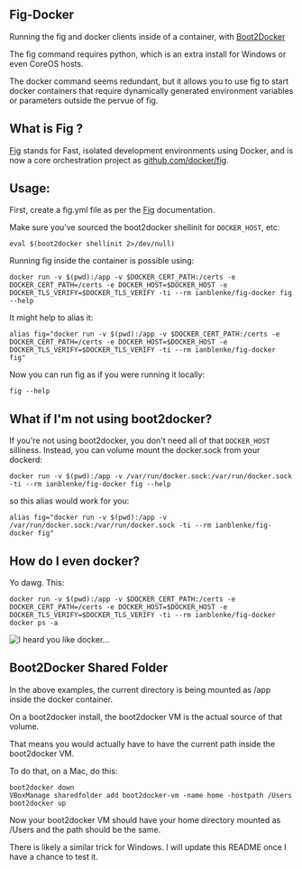 Fig-Docker
----------

Running the fig and docker clients inside of a container, with [Boot2Docker](http://boot2docker.io)

The fig command requires python, which is an extra install for Windows or even CoreOS hosts.

The docker command seems redundant, but it allows you to use fig to start docker containers that require dynamically generated environment variables or parameters outside the pervue of fig.

What is Fig ?
-------------

[Fig](https://www.orchardup.com/blog/fig) stands for Fast, isolated development environments using Docker, and is now a core orchestration project as [github.com/docker/fig](http://github.com/docker/fig).

Usage:
------

First, create a fig.yml file as per the [Fig](https://www.orchardup.com/blog/fig) documentation.

Make sure you've sourced the boot2docker shellinit for `DOCKER_HOST`, etc:

    eval $(boot2docker shellinit 2>/dev/null)

Running fig inside the container is possible using:

    docker run -v $(pwd):/app -v $DOCKER_CERT_PATH:/certs -e DOCKER_CERT_PATH=/certs -e DOCKER_HOST=$DOCKER_HOST -e DOCKER_TLS_VERIFY=$DOCKER_TLS_VERIFY -ti --rm ianblenke/fig-docker fig --help

It might help to alias it:

    alias fig="docker run -v $(pwd):/app -v $DOCKER_CERT_PATH:/certs -e DOCKER_CERT_PATH=/certs -e DOCKER_HOST=$DOCKER_HOST -e DOCKER_TLS_VERIFY=$DOCKER_TLS_VERIFY -ti --rm ianblenke/fig-docker fig"

Now you can run fig as if you were running it locally:

    fig --help

What if I'm not using boot2docker?
----------------------------------

If you're not using boot2docker, you don't need all of that `DOCKER_HOST` silliness. Instead, you can volume mount the docker.sock from your dockerd:

    docker run -v $(pwd):/app -v /var/run/docker.sock:/var/run/docker.sock -ti --rm ianblenke/fig-docker fig --help

so this alias would work for you:

    alias fig="docker run -v $(pwd):/app -v /var/run/docker.sock:/var/run/docker.sock -ti --rm ianblenke/fig-docker fig"

How do I even docker?
---------------------

Yo dawg. This:

    docker run -v $(pwd):/app -v $DOCKER_CERT_PATH:/certs -e DOCKER_CERT_PATH=/certs -e DOCKER_HOST=$DOCKER_HOST -e DOCKER_TLS_VERIFY=$DOCKER_TLS_VERIFY -ti --rm ianblenke/fig-docker docker ps -a

![I heard you like docker...](http://cdn.meme.am/instances/500x/47024890.jpg)


Boot2Docker Shared Folder
-------------------------

In the above examples, the current directory is being mounted as /app inside the docker container.

On a boot2docker install, the boot2docker VM is the actual source of that volume.

That means you would actually have to have the current path inside the boot2docker VM.

To do that, on a Mac, do this:

    boot2docker down
    VBoxManage sharedfolder add boot2docker-vm -name home -hostpath /Users
    boot2docker up

Now your boot2docker VM should have your home directory mounted as /Users and the path should be the same.

There is likely a similar trick for Windows. I will update this README once I have a chance to test it.

